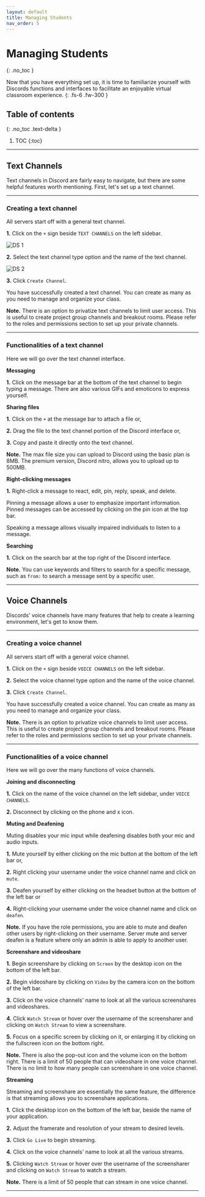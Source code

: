 ```yaml
---
layout: default
title: Managing Students
nav_order: 5
---
```


# Managing Students
{: .no_toc }

Now that you have everything set up, it is time to familiarize yourself with Discords functions and interfaces to facilitate an enjoyable virtual classroom experience.
{: .fs-6 .fw-300 }

## Table of contents
{: .no_toc .text-delta }

1. TOC
{:toc}

---

## Text Channels

Text channels in Discord are fairly easy to navigate, but there are some helpful features worth mentioning. First, let's set up a text channel.

---

### Creating a text channel

All servers start off with a general text channel. 

**1.** Click on the `+` sign beside `TEXT CHANNELS` on the left sidebar.

![DS 1](https://github.com/maxiwu13133/Discord-for-Teachers/blob/gh-pages/assets/images/Task%201%20%26%202/New%20channel%20button%20Fixed(Pic12).png?raw=true)

**2.** Select the text channel type option and the name of the text channel.

![DS 2](https://github.com/maxiwu13133/Discord-for-Teachers/blob/gh-pages/assets/images/Managing%20Students/creatingTextChannelStep2.png?raw=true)

**3.** Click `Create Channel`.

You have successfully created a text channel. You can create as many as you need to manage and organize your class.

**Note.** There is an option to privatize text channels to limit user access. This is useful to create project group channels and breakout rooms. Please refer to the roles and permissions section to set up your private channels.

---

### Functionalities of a text channel

Here we will go over the text channel interface.

**Messaging** 

**1.** Click on the message bar at the bottom of the text channel to begin typing a message. There are also various GIFs and emoticons to express yourself.

**Sharing files** 

**1.** Click on the `+` at the message bar to attach a file or, 

**2.** Drag the file to the text channel portion of the Discord interface or, 

**3.** Copy and paste it directly onto the text channel. 

**Note.** The max file size you can upload to Discord using the basic plan is 8MB. The premium version, Discord nitro, allows you to upload up to 500MB.

**Right-clicking messages**

**1.** Right-click a message to react, edit, pin, reply, speak, and delete. 

Pinning a message allows a user to emphasize important information. Pinned messages can be accessed by clicking on the pin icon at the top bar. 

Speaking a message allows visually impaired individuals to listen to a message. 

**Searching**

**1.** Click on the search bar at the top right of the Discord interface. 

**Note.** You can use keywords and filters to search for a specific message, such as `from:` to search a message sent by a specific user.

---

## Voice Channels

Discords' voice channels have many features that help to create a learning environment, let's get to know them.

---

### Creating a voice channel

All servers start off with a general voice channel. 

**1.** Click on the `+` sign beside `VOICE CHANNELS` on the left sidebar.

**2.** Select the voice channel type option and the name of the voice channel.

**3.** Click `Create Channel`.

You have successfully created a voice channel. You can create as many as you need to manage and organize your class.

**Note.** There is an option to privatize voice channels to limit user access. This is useful to create project group channels and breakout rooms. Please refer to the roles and permissions section to set up your private channels.

---

### Functionalities of a voice channel

Here we will go over the many functions of voice channels.

**Joining and disconnecting**

**1.** Click on the name of the voice channel on the left sidebar, under `VOICE CHANNELS`. 

**2.** Disconnect by clicking on the phone and x icon. 

**Muting and Deafening**

Muting disables your mic input while deafening disables both your mic and audio inputs.

**1.** Mute yourself by either clicking on the mic button at the bottom of the left bar or, 

**2.** Right clicking your username under the voice channel name and click on `mute`.

**3.** Deafen yourself by either clicking on the headset button at the bottom of the left bar or

**4.** Right-clicking your username under the voice channel name and click on `deafen`.

**Note.** If you have the role permissions, you are able to mute and deafen other users by right-clicking on their username. Server mute and server deafen is a feature where only an admin is able to apply to another user. 

**Screenshare and videoshare**

**1.** Begin screenshare by clicking on `Screen` by the desktop icon on the bottom of the left bar.

**2.** Begin videoshare by clicking on `Video` by the camera icon on the bottom of the left bar.

**3.** Click on the voice channels' name to look at all the various screenshares and videoshares. 

**4.** Click `Watch Stream` or hover over the username of the screensharer and clicking on `Watch Stream` to view a screenshare.

**5.** Focus on a specific screen by clicking on it, or enlarging it by clicking on the fullscreen icon on the bottom right. 

**Note.** There is also the pop-out icon and the volume icon on the bottom right. There is a limit of 50 people that can videoshare in one voice channel. There is no limit to how many people can screenshare in one voice channel.

**Streaming**

Streaming and screenshare are essentially the same feature, the difference is that streaming allows you to screenshare applications.

**1.** Click the desktop icon on the bottom of the left bar, beside the name of your application. 

**2.** Adjust the framerate and resolution of your stream to desired levels. 

**3.** Click `Go Live` to begin streaming.

**4.** Click on the voice channels' name to look at all the various streams. 

**5.** Clicking `Watch Stream` or hover over the username of the screensharer and clicking on `Watch Stream` to watch a stream.

**Note.** There is a limit of 50 people that can stream in one voice channel. 

---
